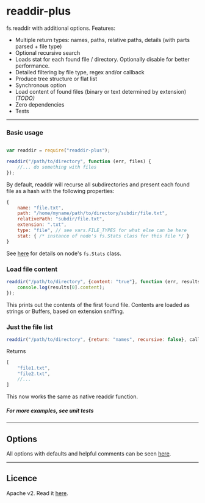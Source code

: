 readdir-plus
============

fs.readdir with additional options. Features:

- Multiple return types: names, paths, relative paths, details (with parts parsed + file type)
- Optional recursive search
- Loads stat for each found file / directory. Optionally disable for better performance.
- Detailed filtering by file type, regex and/or callback
- Produce tree structure or flat list
- Synchronous option
- Load content of found files (binary or text determined by extension) *(TODO)* 
- Zero dependencies
- Tests

**************

### Basic usage

```javascript

var readdir = require("readdir-plus");

readdir("/path/to/directory", function (err, files) {
	//... do something with files
});

```

By default, readdir will recurse all subdirectories and present each found file as a hash with the following properties:

```javascript
{
	name: "file.txt",
	path: "/home/myname/path/to/directory/subdir/file.txt",
	relativePath: "subdir/file.txt", 
	extension: ".txt",
	type: "file", // see vars.FILE_TYPES for what else can be here 
	stat: { /* instance of node's fs.Stats class for this file */ }
}
```

See [here](https://nodejs.org/api/fs.html#fs_class_fs_stats) for details on node's `fs.Stats` class.

### Load file content

```javascript
readdir("/path/to/directory", {content: "true"}, function (err, results) {
	console.log(results[0].content);
});
```
This prints out the contents of the first found file. Contents are loaded as strings or Buffers, based on extension sniffing.

### Just the file list

```javascript
readdir("/path/to/directory", {return: "names", recursive: false}, callback);
```

Returns

```javascript
[
	"file1.txt",
	"file2.txt",
	//...
]
```

This now works the same as native readdir function.

##### For more examples, see unit tests

**************

## Options

All options with defaults and helpful comments can be seen [here](lib/vars.js).


**************

## Licence

Apache v2. Read it [here](LICENCE).